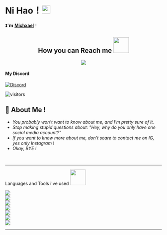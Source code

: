 # **Ni Hao**！<img src="https://user-images.githubusercontent.com/5679180/79618120-0daffb80-80be-11ea-819e-d2b0fa904d07.gif" width="27px"> 

𝗜'𝗺 [**Michxael**](https://instagram.com/_miichxael)！


<h2 align="center">How you can Reach me <img src="https://media0.giphy.com/media/jqNPzdTTxQfOgOqpO4/source.gif" width="50"></h2>

<p align="center">
<img src="https://img.shields.io/badge/-__miichxael-purple?style=flat-square&logo=instagram&logoColor=white&link=https://instagram.com/_miichxael/"/>
 
#### My Discord
[![Discord](https://discord.c99.nl/widget/theme-3/388632658797658113.png)](https://discord.com/users/388632658797658113)

![visitors](https://visitor-badge.laobi.icu/badge?page_id=Miichxael)

## 🧐 About Me !

- *You probably won't want to know about me, and I'm pretty sure of it.*
- *Stop making stupid questions about: "Hey, why do you only have one social media account?"*
- *If you want to know more about me, don't scare to contact me on IG, yes only Instagram !*
- *Okay, BYE !*  

<br>

 <hr align="center">Languages and Tools i've used <img src="https://media.giphy.com/media/VgCDAzcKvsR6OM0uWg/giphy.gif" width="50"></hr>

<img src="https://img.shields.io/badge/-JavaScript-black?style=flat-square&logo=javascript"/> <br>
<img src="https://img.shields.io/badge/-TypeScript-black?style=flat-square&logo=typescript"/> <br>
<img src="https://img.shields.io/badge/-Python-black?style=flat-square&logo=python"/> <br>
<img src="https://img.shields.io/badge/-Nodejs-black?style=flat-square&logo=Node.js"/> <br>
<img src="https://img.shields.io/badge/-MongoDB-black?style=flat-square&logo=mongodb"/> <br>
<img src="https://img.shields.io/badge/-Bootstrap-563D7C?style=flat-square&logo=bootstrap"/> <br>
<img src="https://img.shields.io/badge/-Heroku-430098?style=flat-square&logo=heroku"/> <br>
<hr>

